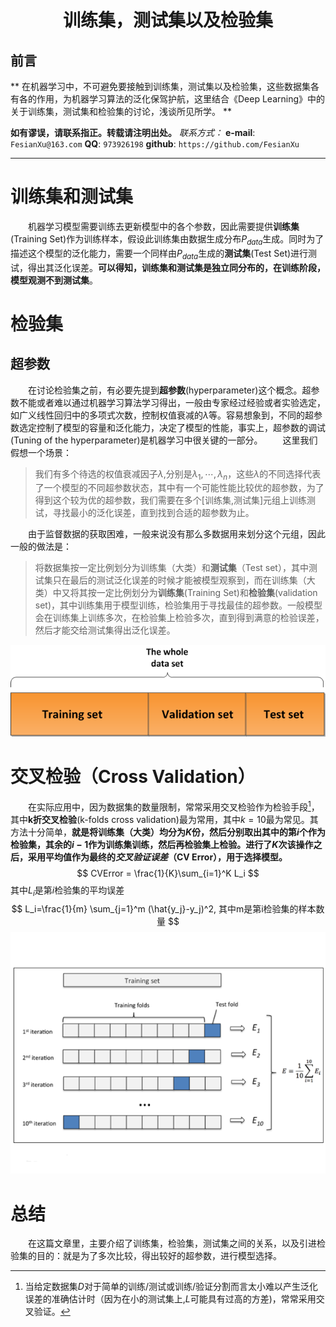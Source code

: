 <h1 align = "center">训练集，测试集以及检验集</h1>

## 前言
**
在机器学习中，不可避免要接触到训练集，测试集以及检验集，这些数据集各有各的作用，为机器学习算法的泛化保驾护航，这里结合《Deep Learning》中的关于训练集，测试集和检验集的讨论，浅谈所见所学。
**

**如有谬误，请联系指正。转载请注明出处。**
*联系方式：*
**e-mail**: `FesianXu@163.com`
**QQ**: `973926198`
**github**: `https://github.com/FesianXu`


----

# 训练集和测试集
　　机器学习模型需要训练去更新模型中的各个参数，因此需要提供**训练集**(Training Set)作为训练样本，假设此训练集由数据生成分布$P_{data}$生成。同时为了描述这个模型的泛化能力，需要一个同样由$P_{data}$生成的**测试集**(Test Set)进行测试，得出其泛化误差。**可以得知，训练集和测试集是独立同分布的，在训练阶段，模型观测不到测试集**。
  
  
# 检验集

## 超参数
　　在讨论检验集之前，有必要先提到**超参数**(hyperparameter)这个概念。超参数不能或者难以通过机器学习算法学习得出，一般由专家经过经验或者实验选定，如广义线性回归中的多项式次数，控制权值衰减的$\lambda$等。容易想象到，不同的超参数选定控制了模型的容量和泛化能力，决定了模型的性能，事实上，超参数的调试(Tuning of the hyperparameter)是机器学习中很关键的一部分。
　　这里我们假想一个场景：

> 我们有多个待选的权值衰减因子$\lambda$,分别是$\lambda_1, \cdots,\lambda_n$，这些$\lambda$的不同选择代表了一个模型的不同超参数状态，其中有一个可能性能比较优的超参数，为了得到这个较为优的超参数，我们需要在多个[训练集,测试集]元组上训练测试，寻找最小的泛化误差，直到找到合适的超参数为止。

　　由于监督数据的获取困难，一般来说没有那么多数据用来划分这个元组，因此一般的做法是：
> 将数据集按一定比例划分为训练集（大类）和**测试集**（Test set），其中测试集只在最后的测试泛化误差的时候才能被模型观察到，而在训练集（大类）中又将其按一定比例划分为**训练集**(Training Set)和**检验集**(validation set)，其中训练集用于模型训练，检验集用于寻找最佳的超参数。一般模型会在训练集上训练多次，在检验集上检验多次，直到得到满意的检验误差，然后才能交给测试集得出泛化误差。

![validation_set]


# 交叉检验（Cross Validation）
　　在实际应用中，因为数据集的数量限制，常常采用交叉检验作为检验手段[^1]，其中**k折交叉检验**(k-folds cross validation)最为常用，其中$k=10$最为常见。其方法十分简单，**就是将训练集（大类）均分为$K$份，然后分别取出其中的第$i$个作为检验集，其余的$i-1$作为训练集训练，然后再检验集上检验。进行了$K$次该操作之后，采用平均值作为最终的*交叉验证误差*（CV Error），用于选择模型。**
$$
CVError = \frac{1}{K}\sum_{i=1}^K L_i
$$
其中$L_i$是第$i$检验集的平均误差
$$
L_i=\frac{1}{m} \sum_{j=1}^m (\hat{y_j}-y_j)^2, 其中m是第i检验集的样本数量
$$
![cross_validation]

# 总结
　　在这篇文章里，主要介绍了训练集，检验集，测试集之间的关系，以及引进检验集的目的：就是为了多次比较，得出较好的超参数，进行模型选择。


[^1]: 当给定数据集$D$对于简单的训练/测试或训练/验证分割而言太小难以产生泛化误差的准确估计时（因为在小的测试集上,$L$可能具有过高的方差)，常常采用交叉验证。



[validation_set]: ./imgs/validation_set.png
[cross_validation]: ./imgs/cross_validation.jpg


















